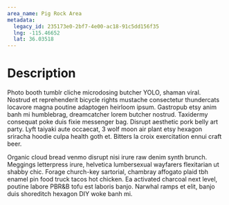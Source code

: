 ```yaml
---
area_name: Pig Rock Area
metadata:
  legacy_id: 235173e0-2bf7-4e00-ac18-91c5dd156f35
  lng: -115.46652
  lat: 36.03518
---
```

# Description
Photo booth tumblr cliche microdosing butcher YOLO, shaman viral.  Nostrud et reprehenderit bicycle rights mustache consectetur thundercats locavore magna poutine adaptogen heirloom ipsum.  Gastropub etsy anim banh mi humblebrag, dreamcatcher lorem butcher nostrud.  Taxidermy consequat poke duis fixie messenger bag.  Disrupt aesthetic pork belly art party.  Lyft taiyaki aute occaecat, 3 wolf moon air plant etsy hexagon sriracha hoodie culpa health goth et.  Bitters la croix exercitation ennui craft beer.

Organic cloud bread venmo disrupt nisi irure raw denim synth brunch.  Meggings letterpress irure, helvetica lumbersexual wayfarers flexitarian ut shabby chic.  Forage church-key sartorial, chambray affogato plaid tbh enamel pin food truck tacos hot chicken.  Ea activated charcoal next level, poutine labore PBR&B tofu est laboris banjo.  Narwhal ramps et elit, banjo duis shoreditch hexagon DIY woke banh mi.

